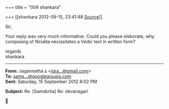 +++
title = "009 shankara"

+++
[[shankara	2012-09-15, 23:41:48 [Source](https://groups.google.com/g/samskrita/c/N7G-NNmPYoY)]]



Sir,

  

Your reply was very much informative. Could you please elaborate, why composing of Nirukta necissitates a Vedic text in written form?  



regards  
shankara  

------------------------------------------------------------------------

**From:** Jagannatha s \<[jgra...@gmail.com]()\>  
**To:** [sams...@googlegroups.com]()  
**Sent:** Saturday, 15 September 2012 8:02 PM

  
**Subject:** Re: \[Samskrita\] Re: devanagari  



